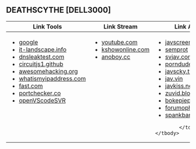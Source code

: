 
<h2> DEATHSCYTHE [DELL3000] </h2>

<table width="100%">
	<thead>
	<tr><th>Link Tools</th><th>Link Stream</th><th>Link Adult</th></tr>
	</thead>
	<tbody>
		<tr>
			<td valign="top">
<ul>
<li><a href="https://google.com">google</a></li>
<li><a href="https://sysadmin.it-landscape.info">it-landscape.info</a></li>
<li><a href="https://www.dnsleaktest.com">dnsleaktest.com</a></li>
<li><a href="https://github.com/SEVA77/circuitjs1">circuitjs1.github</a></li>
<li><a href="https://awesomehacking.org/">awesomehacking.org</a></li>
<li><a href="https://whatismyipaddress.com/">whatismyipaddress.com</a></li>
<li><a href="https://fast.com/">fast.com</a></li>
<li><a href="https://portchecker.co">portchecker.co</a></li>
<li><a href="https://github.com/gitpod-io/openvscode-server">openVScodeSVR</a></li>
</ul>
			</td>
			<td valign="top">
<ul>
<li><a href="https://youtube.com/">youtube.com</a></li>
<li><a href="https://kshowonline.com/">kshowonline.com</a></li>
<li><a href="https://anoboy.cc/">anoboy.cc</a></li>
</ul>				
			</td>
			<td valign="top">
<ul>
<li><a href="http://javscreens.com">javscreens.com</a></li>
<li><a href="http://93.115.24.210/?utm_source=rebrandly&utm_medium=notice">semprot</a></li>
<li><a href="https://svjav.com/">svjav.com</a></li>
<li><a href="https://porndude.com">porndude.com</a></li>
<li><a href="https://javsky.tv">javscky.tv</a></li>
<li><a href="https://jav.vin/">jav.vin</a></li>    	
<li><a href="https://javkiss.net/">javkiss.net</a></li>    	
<li><a href="https://zuvid.blogspot.com/">zuvid.blogspot.com</a></li>    	
<li><a href="https://bokepjepangjav.com/">bokepjepangjav.com</a></li>    	
<li><a href="https://www.forumophilia.com/">forumophilia.com</a></li>
<li><a href="http://spankbang.com">spankbang.com</a></li>
</ul>
				
			</td></tr>
	</tbody>
</table>
